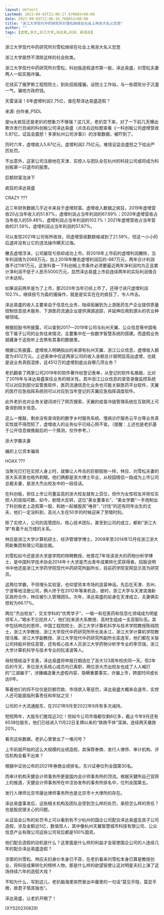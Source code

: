 ```yaml
---
layout: default
Lastmod: 2023-09-03T21:06:17.670083+00:00
date: 2023-09-03T21:06:16.768651+00:00
title: "浙江大学现代中药研究所刘雪松继续在社会上用浙大名义忽悠"
author: ""
tags: [虚增,浙大,浙江大学,泽达易,利润，新语丝]
---
```


浙江大学现代中药研究所刘雪松继续在社会上用浙大名义忽悠

浙江大学居然不清除这样的社会败类。

浙江大学现代中药研究所刘雪松，科创版造假退市第一股，泽达易盛，刘雪松夫妻两人一起实施诈骗。

花钱买了俄罗斯工程院院士，到处招摇撞骗，设院士工作站，与一些腐败分子沆瀣一气，骗地方政府钱。

天雷滚滚！6年虚增利润2.75亿，谁在帮泽达易盛造假？

来源: 创作者_P5DL

是ta太疯狂还是老扒的想象力不够强？这几天，老扒空下来，对了一下前几天爆出欺诈发行丑闻的科创板公司泽达易盛（点击右边标题查看《一科创板公司虚增营收5.87亿，证监会震怒！多家杭州公司涉事》）的涉案数据，被吓到了。

历时六年，虚增收入5.87亿元，虚增利润2.75亿元。难怪证监会盛怒之下给出严厉处罚。

不出意外，这家公司注册地在天津、实控人与团队全在杭州的科技公司或将成为科创板第一只退市的股票。

巨额财富泡沫下

疯狂的泽达易盛

CRAZY ???

近三年财务数据几乎近半来自于虚增财富。虚增收入数据之疯狂，2019年虚增营收20占当年收入的51.87%，虚增利润占当年利润的67.69%；2020年虚增营收占当年收入的59.48%，虚增利润占当年利润的102.1%！2021年虚增营收占当年营收的21.59%，虚增利润占当年利润的57.87%。

可以发现2021年公司有所收敛，将虚增营收数额缩减到了21.59%，但这一小小的后退并没有让它的违法操作瞒天过海。

撇去虚增浮沫，公司屡现亏损却成功上市。将2019年上市前的虚增利润撇除，当年利润值为2068万元，加上2018年撇去虚增利润后的-887万元，两年合计利润值不过1181万元，这里科普一下科创板上市条件必须要最近两年净利润均为正且累计净利润不低于人民币5000万元，显然泽达易盛上市前连续两年的实际利润值合计未达标。

如果说前两年是为了上市，那2020年当年已经上市了，还得寸进尺虚增利润102.1%，继续扭亏为盈的骚操作，就是是实实在在的疯狂了，令人咋舌。

泽达易盛的收入主要来自于信息化业务，陆续拓展到为上游医药生产企业提供质量控制信息技术服务、下游医药流通企业提供溯源追踪，并延伸应用到源头的农业种植领域。

根据招股书所披露，可以查到2017—2019年公司与杭州天翼、公众信息等中国电信下属子公司的业务往来情况，主要集中在一些数字智慧系统的搭建。而虚假业务就藏身于这些听上去煞有其事的数据里。

根据公告披露，虚增收入明确指出的来源有杭州天翼、浙江公众信息，虚增收入额度为4512万元，上述表单中仅这两家公司的收入金额总计就明显高出虚增，也就是说业务真假混掺，这4512万的虚增到底出自哪几项业务？

老扒翻查了两家公司2019年的软件著作权登记表单，从登记的软件名推敲，比对了2019年与泽达易盛来往业务的相关性。其中浙江公众信息的录音录像监控系统可以对应到部分监管类软件，医药流通信息化业务也可能关联医药平台软件，天翼的医疗应急指挥系统则可以对应到当年登记的天翼应急指挥调度软件。

此外老扒也对业务关键词进行了网页搜索，天翼的疫苗冷链管理系统在互联网上可查询到相关信息。

这么一推敲，剩余没有查询到的数字乡村服务系统、慢病诊疗服务云平台等业务真实性就不得而知了，虚增收入的业务似乎已经心照不宣。（提醒：上述也是老扒基于公开信息做推敲后的一个猜测，仅作参考。）

浙大学霸夫妻

编织上亿资本骗局

HOAX ???

当聚光灯打在实控人身上时，就像让人咋舌的巨额假账一样，林应、刘雪松夫妻的浙大系背景也格外刺眼。他们俩都是浙大博士毕业，从校园情侣一路成为上市公司总裁夫妻，是浙大杰出校友中的一段佳话。

在科创板，担任上市公司董监高的浙大校友就有上百位，但作为女性校友并担任实控人的屈指可数，如今，剧情大反转，这位”美女董事长”、“美女学霸“一手炮制出了科创板史上造假第一股，和她一起被股民”唾弃“、”讨伐“的还有同年出生的丈夫，他们一定没料到，高光人生在50岁的时候迎来了至暗时刻。

除了实控人，公司的高管团队、核心技术团队，甚至到公司的成立，都和”浙江大学“有着千丝万缕的关系。

林应是浙江大学计算机硕士、经济管理学博士。2008年至2014年12月任浙江浙大网新集团有限公司副总裁。

刘雪松如今还是浙大求是学院的特聘教授，他曾花7年攻读浙大的药物分析学博士，是中国科学技术协会2014年十大求是杰出青年成果转化奖获得者。招股说明书中他还是浙江大学药学院现代中药研究所副所长，目前药学院官网显示其为研究员。

这两位学霸，不但埋头实验室，也仰望资本市场的造富神话。先后在天津、苏州、宁波等地注册公司，俩人终于在2012年等来机会，彼时，浙江大学与天津滨海新区政府合作，林应被引入管理团队。次年，泽达易盛的前身在天津成立，夫妻俩实控权为66.17%。

两位”杰出校友”，交叉学科的“优秀学子”，一唱一和在医药和信息化领域成为明星领军人，”喝水不忘挖井人”，他们拉来浙大系教授、高材生组成一支高智队伍。其中包括林应的恩师，中国工程院院士、浙江大学计算机科学与技术学院教授陈纯院士，浙江大学教授、浙江大学现代中药研究所所长吴永江，浙江大学计算机学院教授冯雁、浙江大学副教授、浙江大学现代中药研究所副所长栾连军，他们都在关联公司持股并担任高管，还有核心技术人员浙江大学药物分析学专业的李页瑞，浙江大学计算机科学与技术专业的阮凌波等人。

母校情结溢于言表，泽达易盛将申报日期选在了浙大123周年校庆同一天。但2年后的今天，多位浙大系核心成员均已离职，两位浙大杰出校友也成了人人喊打的“江湖骗子”，涉嫌编造重大虚假内容，隐瞒重要事实，诈骗上市，跨度时间或长达6年。

等着他们的将不仅仅是巨额罚款、市场禁入等惩罚，泽达易盛大概率会退市，实控人还可能面临刑事责任和牢狱之灾！

公司的十大流通股东，在2021年9月至2022年9月有多次减持。

短短两年，大股东们套现近2亿！但如今公司市值都仅剩6亿多，截止今年9月还有6538位股东，他们已经进入11月22日复牌以来的“跌跌不休”深渊，连续两天暴跌20%。

看完这些数据，老扒心里冒出了一堆问号？

上市前就开始的这么大规模的业绩造假，其保荐券商、发行人律师、审计机构、评估机构会看不出来？

根据中证协公布的2021年券商业绩排名，东兴证券位列全国第30名。

而审计机构天健会计师事务所更是国内会计师事务所的顶流。根据天健所自己官网上的报道，天健会计师事务所在中注协发布的事务所排名中，位列全国第五。

发行人律师北京市康达律师事务所也是北京市十大律所的存在。

泽达易盛事发后，这些相关机构及团队会受到怎么样的处罚，承担怎么样的责任？也是股民很关心的问题。

从证监会公布的处罚书上可以看到有不少杭州的国企公司配合泽达易盛及其子公司造假，涉及金额近5亿，数值惊人，其中像杭州天翼智慧城市科技有限公司、公众信息产业有限公司这些公司背后都是100%国资。

他们配合造假的动机是什么？这里面是什么样的利益才会驱使国企公司的人连续几年的配合泽达易盛造假？

涉案的刘雪松、林应夫妇身价本身已不菲，在老扒看来刘雪松本身已算是教授创业，将科技成果转化的榜样人物，那是什么样的欲望驱使让这对明星夫妇上演了这场持续六年的造假大戏？

不知为什么，写到这儿，老扒脑海里突然冒出中庸里的一句话“莫见乎隐，莫显乎微，故君子慎其独也”。

泽达易盛，让老扒开眼了！

(XYS20230829)

